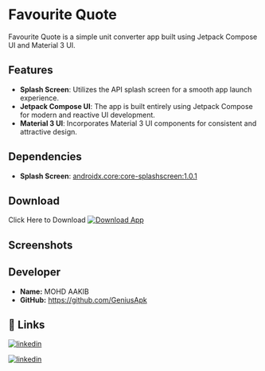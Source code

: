 # Favourite Quote

Favourite Quote is a simple unit converter app built using Jetpack Compose UI and Material 3 UI.

## Features

- **Splash Screen**: Utilizes the API splash screen for a smooth app launch experience.
- **Jetpack Compose UI**: The app is built entirely using Jetpack Compose for modern and reactive UI development.
- **Material 3 UI**: Incorporates Material 3 UI components for consistent and attractive design.

## Dependencies

- **Splash Screen**: [androidx.core:core-splashscreen:1.0.1](https://developer.android.com/jetpack/androidx/releases/core#core-splashscreen)

## Download
Click Here to Download
[![Download App](https://img.shields.io/badge/Download-App-blue)](https://github.com/in-deep-dive/AgeGuru/releases/tag/v1.2)


## Screenshots





## Developer

- **Name:** MOHD AAKIB
- **GitHub:** https://github.com/GeniusApk


## 🔗 Links

[![linkedin](https://img.shields.io/badge/linkedin-0A66C2?style=for-the-badge&logo=linkedin&logoColor=white)](https://www.linkedin.com/in/mohd-aakib-0546ab272/)

[![linkedin](https://img.shields.io/badge/instagram-bc2a8d?style=for-the-badge&logo=instagram&logoColor=white)](https://www.instagram.com/_aakib__21/)


